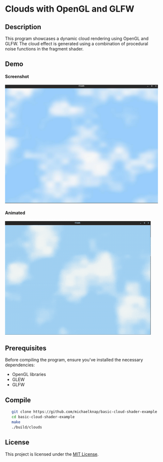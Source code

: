 # Clouds with OpenGL and GLFW

## Description
This program showcases a dynamic cloud rendering using OpenGL and GLFW. The cloud effect is generated using a combination of procedural noise functions in the fragment shader.

## Demo

#### Screenshot
![](screenshots/screenshot.jpeg)

#### Animated
![](screenshots/24fps.gif)

## Prerequisites
Before compiling the program, ensure you've installed the necessary dependencies:

- OpenGL libraries
- GLEW
- GLFW

## Compile

```bash
   git clone https://github.com/michaelknap/basic-cloud-shader-example.git
   cd basic-cloud-shader-example
   make
   ./build/clouds
```

## License

This project is licensed under the [MIT License](LICENSE).